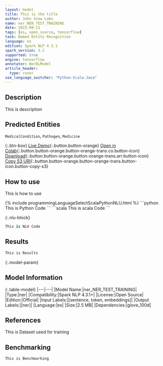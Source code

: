 ```yaml
---
layout: model
title: This is the title
author: John Snow Labs
name: ner_NER_TEST_TRAINING
date: 2023-09-11
tags: [es, open_source, tensorflow]
task: Named Entity Recognition
language: es
edition: Spark NLP 4.3.1
spark_version: 3.2
supported: true
engine: tensorflow
annotator: NerDLModel
article_header:
  type: cover
use_language_switcher: "Python-Scala-Java"
---
```


## Description

This is description

## Predicted Entities

`MedicalCondition`, `Pathogen`, `Medicine`

{:.btn-box}
[Live Demo](https://annotationlab.johnsnowlabs.com/){:.button.button-orange}
[Open in Colab](https://annotationlab.johnsnowlabs.com/){:.button.button-orange.button-orange-trans.co.button-icon}
[Download](https://s3.amazonaws.com/models-hub-auxdata/public/models/ner_NER_TEST_TRAINING_es_4.3.1_3.2_1694460456199.zip){:.button.button-orange.button-orange-trans.arr.button-icon}
[Copy S3 URI](s3://models-hub-auxdata/public/models/ner_NER_TEST_TRAINING_es_4.3.1_3.2_1694460456199.zip){:.button.button-orange.button-orange-trans.button-icon.button-copy-s3}

## How to use

This is how to use

<div class="tabs-box" markdown="1">
{% include programmingLanguageSelectScalaPythonNLU.html %}
```python
This is Python Code
```
```scala
This is scala Code
```

{:.nlu-block}
```python
This is NLU Code
```
</div>

## Results

```bash
This is Results
```

{:.model-param}
## Model Information

{:.table-model}
|---|---|
|Model Name:|ner_NER_TEST_TRAINING|
|Type:|ner|
|Compatibility:|Spark NLP 4.3.1+|
|License:|Open Source|
|Edition:|Official|
|Input Labels:|[sentence, token, embeddings]|
|Output Labels:|[ner]|
|Language:|es|
|Size:|2.5 MB|
|Dependencies:|glove_100d|

## References

This is Dataset used for training

## Benchmarking

```bash
This is Benchmarking
```